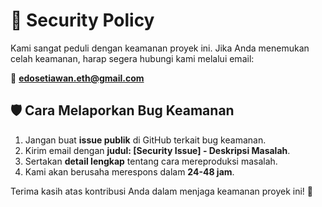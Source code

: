 # 🔐 Security Policy

Kami sangat peduli dengan keamanan proyek ini. Jika Anda menemukan celah keamanan, harap segera hubungi kami melalui email:

📧 **edosetiawan.eth@gmail.com**

## 🛡️ Cara Melaporkan Bug Keamanan
1. Jangan buat **issue publik** di GitHub terkait bug keamanan.
2. Kirim email dengan **judul: [Security Issue] - Deskripsi Masalah**.
3. Sertakan **detail lengkap** tentang cara mereproduksi masalah.
4. Kami akan berusaha merespons dalam **24-48 jam**.

Terima kasih atas kontribusi Anda dalam menjaga keamanan proyek ini! 🚀


